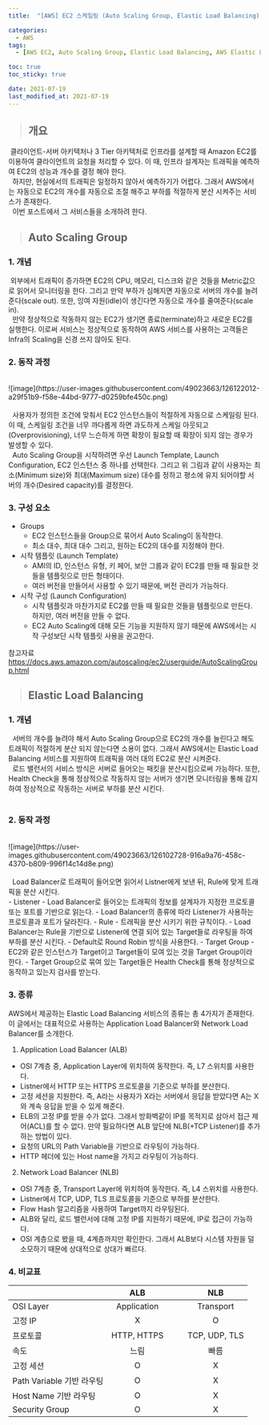 ```yaml
---
title:  "[AWS] EC2 스케일링 (Auto Scaling Group, Elastic Load Balancing)"

categories:
  - AWS
tags:
  - [AWS EC2, Auto Scaling Group, Elastic Load Balancing, AWS Elastic Load Balancing]

toc: true
toc_sticky: true

date: 2021-07-19
last_modified_at: 2021-07-19
---
```




> ## 개요

 &nbsp;클라이언트-서버 아키텍처나 3 Tier 아키텍처로 인프라를 설계할 때 Amazon EC2를 이용하여 클라이언트의 요청을 처리할 수 있다. 이 때, 인프라 설계자는 트래픽을 예측하여 EC2의 성능과 개수를 결정 해야 한다.<br>&nbsp;
 하지만, 현실에서의 트래픽은 일정하지 않아서 예측하기가 어렵다. 그래서 AWS에서는 자동으로 EC2의 개수를 자동으로 조절 해주고 부하를 적절하게 분산 시켜주는 서비스가 존재한다.<br>&nbsp;
 이번 포스트에서 그 서비스들을 소개하려 한다.

> ## Auto Scaling Group

### 1. 개념

&nbsp;외부에서 트래픽이 증가하면 EC2의 CPU, 메모리, 디스크와 같은 것들을 Metric값으로 읽어서 모니터링을 한다. 그리고 만약 부하가 심해지면 자동으로 서버의 개수를 늘려준다(scale out). 또한, 잉여 자원(idle)이 생긴다면 자동으로 개수를 줄여준다(scale in). <br>
&nbsp;
만약 정상적으로 작동하지 않는 EC2가 생기면 종료(terminate)하고 새로운 EC2를 실행한다. 이로써 서비스는 정상적으로 동작하여 AWS 서비스를 사용하는 고객들은 Infra의 Scaling을 신경 쓰지 않아도 된다.

### 2. 동작 과정
<br>
![image](https://user-images.githubusercontent.com/49023663/126122012-a29f51b9-f58e-44bd-9777-d0259bfe450c.png)
<br><br>
&nbsp; 사용자가 정의한 조건에 맞춰서 EC2 인스턴스들이 적절하게 자동으로 스케일링 된다. 이 때, 스케일링 조건을 너무 까다롭게 하면 과도하게 스케일 아웃되고(Overprovisioning), 너무 느슨하게 하면 확장이 필요할 때 확장이 되지 않는 경우가 발생할 수 있다.<br>
&nbsp; Auto Scaling Group을 시작하려면 우선 Launch Template, Launch Configuration, EC2 인스턴스 중 하나를 선택한다. 그리고 위 그림과 같이 사용자는 최소(Minimum size)와 최대(Maximum size) 대수를 정하고 평소에 유지 되어야할 서버의 개수(Desired capacity)를 결정한다.

### 3. 구성 요소

- Groups
  - EC2 인스턴스들을 Group으로 묶어서 Auto Scaling이 동작한다.
  - 최소 대수, 최대 대수 그리고, 원하는 EC2의 대수를 지정해야 한다.
- 시작 템플릿 (Launch Template)
  - AMI의 ID, 인스턴스 유형, 키 페어, 보안 그룹과 같이 EC2를 만들 때 필요한 것들을 템플릿으로 만든 형태이다.
  - 여러 버전을 만들어서 사용할 수 있기 때문에, 버전 관리가 가능하다.
- 시작 구성 (Launch Configuration)
  - 시작 템플릿과 마찬가지로 EC2를 만들 때 필요한 것들을 템플릿으로 만든다. 하지만, 여러 버전을 만들 수 없다.
  - EC2 Auto Scaling에 대해 모든 기능을 지원하지 않기 때문에 AWS에서는 시작 구성보단 시작 템플릿 사용을 권고한다.


참고자료<br>
<https://docs.aws.amazon.com/autoscaling/ec2/userguide/AutoScalingGroup.html>


> ## Elastic Load Balancing

### 1. 개념
&nbsp; 서버의 개수를 늘려야 해서 Auto Scaling Group으로 EC2의 개수를 늘린다고 해도 트래픽이 적절하게 분산 되지 않는다면 소용이 없다. 그래서 AWS에서는 Elastic Load Balancing 서비스를 지원하여 트래픽을 여러 대의 EC2로 분산 시켜준다.<br>&nbsp;
로드 밸런서의 서비스 방식은 서버로 들어오는 패킷을 분산시킴으로써 가능하다. 또한, Health Check을 통해 정상적으로 작동하지 않는 서버가 생기면 모니터링을 통해 감지하여 정상적으로 작동하는 서버로 부하를 분산 시킨다.<br>&nbsp;

### 2. 동작 과정
<br>
![image](https://user-images.githubusercontent.com/49023663/126102728-916a9a76-458c-4370-b809-996f14c14d8e.png)
<br><br>
&nbsp; Load Balancer로 트래픽이 들어오면 읽어서 Listner에게 보낸 뒤, Rule에 맞게 트래픽을 분산 시킨다.<br>
- Listener
  - Load Balancer로 들어오는 트래픽의 정보를 설계자가 지정한 프로토콜 또는 포트를 기반으로 읽는다.
  - Load Balancer의 종류에 따라 Listener가 사용하는 프로토콜과 포트가 달라진다.
- Rule
  - 트래픽을 분산 시키기 위한 규칙이다.
  - Load Balancer는 Rule을 기반으로 Listener에 연결 되어 있는 Target들로 라우팅을 하여 부하를 분산 시킨다.
  - Default로 Round Robin 방식을 사용한다.
- Target Group
  - EC2와 같은 인스턴스가 Target이고 Target들이 모여 있는 것을 Target Group이라 한다.
  - Target Group으로 묶여 있는 Target들은 Health Check를 통해 정상적으로 동작하고 있는지 검사를 받는다.

### 3. 종류
AWS에서 제공하는 Elastic Load Balancing 서비스의 종류는 총 4가지가 존재한다. 이 글에서는 대표적으로 사용하는 Application Load Balancer와 Network Load Balancer를 소개한다.

1. Application Load Balancer (ALB)
- OSI 7계층 중, Application Layer에 위치하여 동작한다. 즉, L7 스위치를 사용한다.
- Listner에서 HTTP 또는 HTTPS 프로토콜을 기준으로 부하를 분산한다.
- 고정 세션을 지원한다. 즉, A라는 사용자가 X라는 서버에서 응답을 받았다면 A는 X와 계속 응답을 받을 수 있게 해준다.
- ELB의 고정 IP를 받을 수가 없다. 그래서 방화벽같이 IP를 목적지로 삼아서 접근 제어(ACL)를 할 수 없다. 만약 필요하다면 ALB 앞단에 NLB(+TCP Listener)를 추가하는 방법이 있다.
- 요청의 URL의 Path Variable을 기반으로 라우팅이 가능하다.
- HTTP 헤더에 있는 Host name을 가지고 라우팅이 가능하다.

2. Network Load Balancer (NLB)
- OSI 7계층 중, Transport Layer에 위치하여 동작한다. 즉, L4 스위치를 사용한다.
- Listner에서 TCP, UDP, TLS 프로토콜을 기준으로 부하를 분산한다.
- Flow Hash 알고리즘을 사용하여 Target까지 라우팅된다.
- ALB와 달리, 로드 밸런서에 대해 고정 IP를 지원하기 때문에, IP로 접근이 가능하다.
- OSI 계층으로 봤을 때, 4계층까지만 확인한다. 그래서 ALB보다 시스템 자원을 덜 소모하기 때문에 상대적으로 상대가 빠르다.

### 4. 비교표

||ALB|||NLB|
|:-----|:-----:|---|---|:-----:|
|OSI Layer|Application|||Transport|
|고정 IP|X|||O|
|프로토콜|HTTP, HTTPS|||TCP, UDP, TLS|
|속도|느림|||빠름|
|고정 세션|O|||X|
|Path Variable 기반 라우팅|O|||X|
|Host Name 기반 라우팅|O|||X|
|Security Group|O|||X|